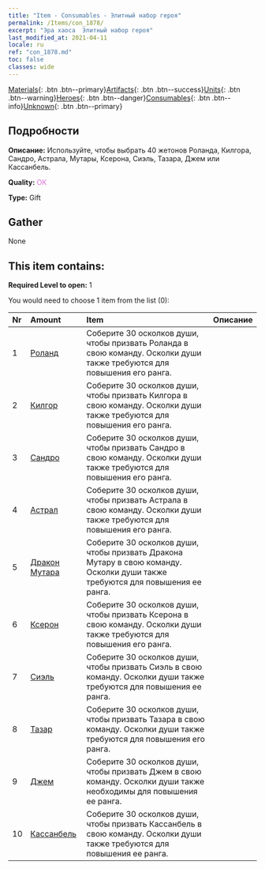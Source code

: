 ```yaml
---
title: "Item - Consumables - Элитный набор героя"
permalink: /Items/con_1878/
excerpt: "Эра хаоса  Элитный набор героя"
last_modified_at: 2021-04-11
locale: ru
ref: "con_1878.md"
toc: false
classes: wide
---
```

 [Materials](/ru/Items/){: .btn .btn--primary}[Artifacts](/ru/Items/Artifacts/){: .btn .btn--success}[Units](/ru/Items/Units/){: .btn .btn--warning}[Heroes](/ru/Items/Heroes/){: .btn .btn--danger}[Consumables](/ru/Items/Consumables/){: .btn .btn--info}[Unknown](/ru/Items/Unknown/){: .btn .btn--primary}

## Подробности
 **Описание:** Используйте, чтобы выбрать 40 жетонов Роланда, Килгора, Сандро, Астрала, Мутары, Ксерона, Сиэль, Тазара, Джем или Кассанбель.

 **Quality:** <span style="color: #DA70D6">OK</span>

 **Type:** Gift

## Gather

  None

## This item contains:

 **Required Level to open:** 1

 You would need to choose 1 item from the list (0):

  | Nr | Amount |     Item    | Описание |
  |:---|:-------|:------------|:-----------:|
  | 1 | [Роланд](/ru/Items/her_362/) | Соберите 30 осколков души, чтобы призвать Роланда в свою команду. Осколки души также требуются для повышения его ранга. | 
  | 2 | [Килгор](/ru/Items/her_374/) | Соберите 30 осколков души, чтобы призвать Килгора в свою команду. Осколки души также требуются для повышения его ранга. | 
  | 3 | [Сандро](/ru/Items/her_371/) | Соберите 30 осколков души, чтобы призвать Сандро в свою команду. Осколки души также требуются для повышения его ранга. | 
  | 4 | [Астрал](/ru/Items/her_388/) | Соберите 30 осколков души, чтобы призвать Астрала в свою команду. Осколки души также требуются для повышения его ранга. | 
  | 5 | [Дракон Мутара](/ru/Items/her_390/) | Соберите 30 осколков души, чтобы призвать Дракона Мутару в свою команду. Осколки души также требуются для повышения ее ранга. | 
  | 6 | [Ксерон](/ru/Items/her_383/) | Соберите 30 осколков души, чтобы призвать Ксерона в свою команду. Осколки души также требуются для повышения его ранга. | 
  | 7 | [Сиэль](/ru/Items/her_382/) | Соберите 30 осколков души, чтобы призвать Сиэль в свою команду. Осколки души также требуются для повышения ее ранга. | 
  | 8 | [Тазар](/ru/Items/her_393/) | Соберите 30 осколков души, чтобы призвать Тазара в свою команду. Осколки души также требуются для повышения его ранга. | 
  | 9 | [Джем](/ru/Items/her_369/) | Соберите 30 осколков души, чтобы призвать Джем в свою команду. Осколки души также необходимы для повышения ее ранга. | 
  | 10 | [Кассанбель](/ru/Items/her_396/) | Соберите 30 осколков души, чтобы призвать Кассанбель в свою команду. Осколки души также требуются для повышения ее ранга. | 

